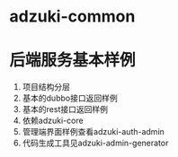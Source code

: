# adzuki-common

# 后端服务基本样例
1. 项目结构分层
2. 基本的dubbo接口返回样例
3. 基本的rest接口返回样例
4. 依赖adzuki-core
5. 管理端界面样例查看adzuki-auth-admin
6. 代码生成工具见adzuki-admin-generator
